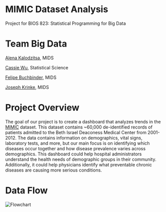 # MIMIC Dataset Analysis
Project for BIOS 823: Statistical Programming for Big Data

# Team Big Data
[Alena Kalodzitsa](https://github.com/Klalena), MIDS

[Cassie Wu](https://github.com/cassie1102), Statistical Science

[Felipe Buchbinder](https://github.com/felbuch), MIDS

[Joseph Krinke](https://github.com/joekrinke15), MIDS

# Project Overview

The goal of our project is to create a dashboard that analyzes trends in the [MIMIC](https://mimic.physionet.org/) dataset. This dataset contains ~60,000 de-identified records of patients admitted to the Beth Israel Deaconess Medical Center from 2001-2012. The data contains information on demographics, vital signs, laboratory tests, and more, but our main focus is on identifying which diseases occur together and how disease prevalence varies across demographics. This dashboard could help hospital administrators understand the health needs of demographic groups in their community. Additionally, it could help physicians identify what preventable chronic diseases are causing more serious conditions. 

# Data Flow

![Flowchart](https://raw.githubusercontent.com/joekrinke15/MIMIC-Analysis/master/Readme/Flowchart.png)
